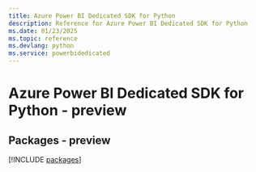 ```yaml
---
title: Azure Power BI Dedicated SDK for Python
description: Reference for Azure Power BI Dedicated SDK for Python
ms.date: 01/23/2025
ms.topic: reference
ms.devlang: python
ms.service: powerbidedicated
---
```

# Azure Power BI Dedicated SDK for Python - preview
## Packages - preview
[!INCLUDE [packages](power-bi-dedicated-index.md)]